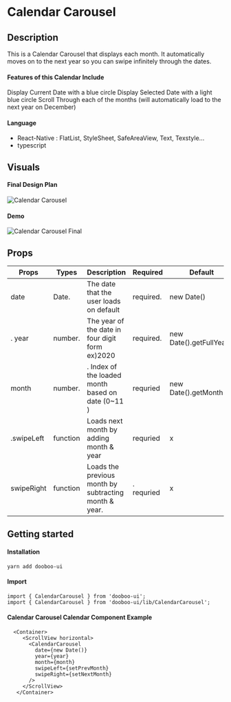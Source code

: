 # Calendar Carousel

## Description

This is a Calendar Carousel that displays each month. It automatically moves on to the next year so you can swipe infinitely through the dates. 

#### Features of this Calendar Include
Display Current Date with a blue circle
Display Selected Date with a light blue circle
Scroll Through each of the months (will automatically load to the next year on December)


#### Language
- React-Native : FlatList, StyleSheet, SafeAreaView, Text, Texstyle...
- typescript 

## Visuals

#### Final Design Plan

![Calendar Carousel](https://user-images.githubusercontent.com/59305253/87650055-0f0bc580-c78c-11ea-9396-2c0230302337.png)

#### Demo

![Calendar Carousel Final](https://user-images.githubusercontent.com/59305253/87649593-75441880-c78b-11ea-96a5-24563ae43f7a.png)

## Props
|   Props   |   Types   |                Description                              |   Required |          Default         | 
|-----------|-----------|---------------------------------------------------------|------------|--------------------------|
|   date    |   Date.   |  The date that the user loads on default                |  required. | new Date()               |
|.  year    |   number. |  The year of the date in four digit form ex)2020        |  required. | new Date().getFullYear() |
|   month   |   number. |. Index of the loaded month based on date      (0~11 )   |  requried  | new Date().getMonth()    |
|.swipeLeft |  function |  Loads next month by adding month & year                |  requried  | x                        |
| swipeRight|  function |  Loads the previous month by subtracting month & year.  |. requried  | x                        |


## Getting started

#### Installation

```
yarn add dooboo-ui
```
#### Import

```
import { CalendarCarousel } from 'dooboo-ui';
import { CalendarCarousel } from 'dooboo-ui/lib/CalendarCarousel';
```

#### Calendar Carousel Calendar Component Example

```
  <Container>
     <ScrollView horizontal>
       <CalendarCarousel
         date={new Date()}
         year={year}
         month={month}
         swipeLeft={setPrevMonth}
         swipeRight={setNextMonth}
       />
     </ScrollView>
   </Container>

```



